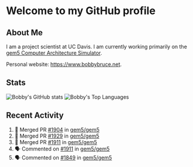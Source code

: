 # Welcome to my GitHub profile

## About Me

I am a project scientist at UC Davis. I am currently working primarily on the [gem5 Computer Architecture Simulator](https://github.com/gem5).

Personal website: <https://www.bobbybruce.net>.

## Stats

![Bobby's GitHub stats](https://github-readme-stats.vercel.app/api?username=bobbyrbruce&show_icons=true&theme=responsive&include_all_commits=true&count_private=true&show=reviews&disable_animations=true)
![Bobby's Top Languages ](https://github-readme-stats.vercel.app/api/top-langs/?username=bobbyrbruce&layout=compact&theme=responsive&count_private=true&langs_count=10&disable_animations=true)

## Recent Activity

<!--START_SECTION:activity-->
1. 🎉 Merged PR [#1904](https://github.com/gem5/gem5/pull/1904) in [gem5/gem5](https://github.com/gem5/gem5)
2. 🎉 Merged PR [#1929](https://github.com/gem5/gem5/pull/1929) in [gem5/gem5](https://github.com/gem5/gem5)
3. 🎉 Merged PR [#1911](https://github.com/gem5/gem5/pull/1911) in [gem5/gem5](https://github.com/gem5/gem5)
4. 🗣 Commented on [#1911](https://github.com/gem5/gem5/pull/1911#issuecomment-2587750588) in [gem5/gem5](https://github.com/gem5/gem5)
5. 🗣 Commented on [#1849](https://github.com/gem5/gem5/pull/1849#issuecomment-2586921931) in [gem5/gem5](https://github.com/gem5/gem5)
<!--END_SECTION:activity-->

